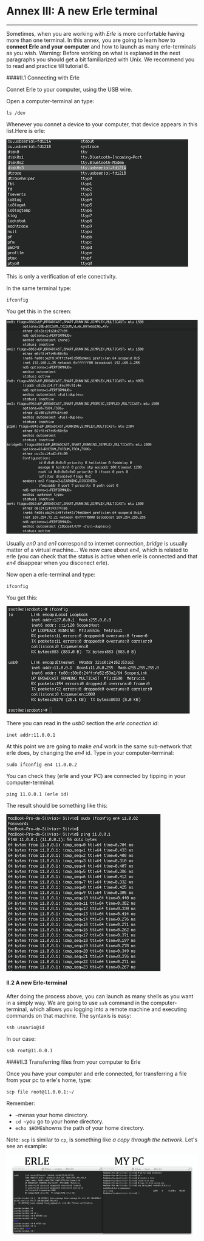 # Annex III: A new Erle terminal
---

Sometimes, when you are working with *Erle* is more confortable having more than one terminal.
In this annex, you are going to learn how to **connect Erle and your computer** and how to launch as many erle-terminals as you wish.
Warning: Before working on what is explaned in the next paragraphs you should get a bit familiarized with Unix. We recommend you to read and practice till tutorial 6.

####II.1 Connecting with Erle

Connet Erle to your computer, using the USB wire.

Open a computer-terminal an type:
```
ls /dev
```
Whenever you connet a device to your computer, that device appears in this list.Here is erle:

![dev](imgannex3/dev.jpg)

This is only a verification of erle conectivity.

In the same terminal type:
```
ifconfig
```
You get this in the screen:

![en4](imgannex3/en4.jpg)


Usually *en0* and *en1* correspond to internet connection, *bridge* is usually matter of a virtual machine... We now care about *en4*, which is related to erle (you can check that  the status is active when erle is connected and that *en4* disappear when you disconect erle).

Now open a erle-terminal and type:
```
ifconfig
```
You get this:

![usb0](imgannex3/usb.jpg)

There you can read in the *usb0* section the *erle conection id*:
```
inet addr:11.0.0.1
```
At this point we are going to make *en4* work in the same sub-network that erle does, by changing the *en4* id.
Type in your computer-terminal:
```
sudo ifconfig en4 11.0.0.2
```

You can check they (erle and your PC) are connected by tipping in your computer-terminal:
```
ping 11.0.0.1 (erle id)
```
The result should be something like this:

![ping](imgannex3/ping.jpg)

#### II.2 A new Erle-terminal

After doing the process above, you can launch as many shells as you want in a simply way. We are going to use `ssh` command in the computer-terminal, which allows you logging into a remote machine and executing commands on that machine.
The syntaxis is easy:

```
ssh usuario@id
```
In our case:
```
ssh root@11.0.0.1
```
####II.3 Transferring files from your computer to Erle

Once you have your computer and erle connected, for transferring a file from your pc to erle's home, type:
```
scp file root@11.0.0.1:~/
```
Remember:
- `~`menas your home directory.
- `cd ~`you go to your home directory.
- `echo $HOME`showns the path of your home directory.

Note: `scp` is similar to `cp`, is something like *a copy through the network*.
Let's see an example:

![example](imgannex3/example.jpg)
